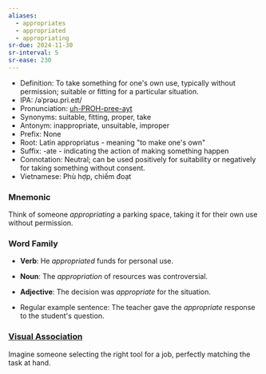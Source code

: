 ```yaml
---
aliases:
  - appropriates
  - appropriated
  - appropriating
sr-due: 2024-11-30
sr-interval: 5
sr-ease: 230
---
```

- Definition: To take something for one's own use, typically without permission; suitable or fitting for a particular situation.
- IPA: /əˈprəʊ.pri.eɪt/
- Pronunciation: [uh-PROH-pree-ayt](https://www.google.com/search?q=how+to+pronounce+appropriate)
- Synonyms: suitable, fitting, proper, take
- Antonym: inappropriate, unsuitable, improper
- Prefix: None
- Root: Latin appropriatus - meaning "to make one's own"
- Suffix: -ate - indicating the action of making something happen
- Connotation: Neutral; can be used positively for suitability or negatively for taking something without consent.
- Vietnamese: Phù hợp, chiếm đoạt

### Mnemonic

Think of someone *appropriating* a parking space, taking it for their own use without permission.

### Word Family

- **Verb**: He *appropriated* funds for personal use.
- **Noun**: The *appropriation* of resources was controversial.
- **Adjective**: The decision was *appropriate* for the situation.

- Regular example sentence: The teacher gave the *appropriate* response to the student's question.

### [Visual Association](https://www.google.com/search?tbm=isch&q=appropriate)

Imagine someone selecting the right tool for a job, perfectly matching the task at hand.

